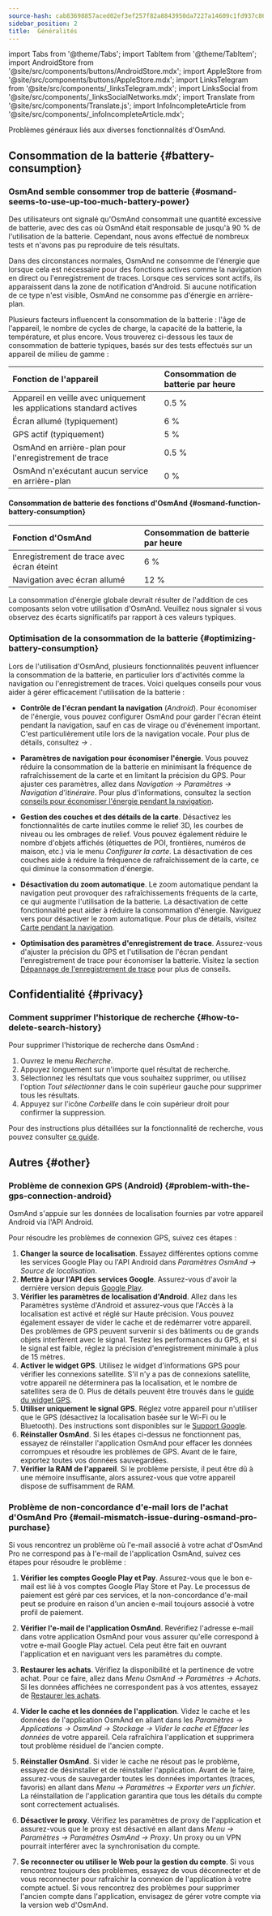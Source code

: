 ```yaml
---
source-hash: cab83698857aced02ef3ef257f82a8843950da7227a14609c1fd937c86c5c499
sidebar_position: 2
title:  Généralités
---
```

import Tabs from '@theme/Tabs';
import TabItem from '@theme/TabItem';
import AndroidStore from '@site/src/components/buttons/AndroidStore.mdx';
import AppleStore from '@site/src/components/buttons/AppleStore.mdx';
import LinksTelegram from '@site/src/components/_linksTelegram.mdx';
import LinksSocial from '@site/src/components/_linksSocialNetworks.mdx';
import Translate from '@site/src/components/Translate.js';
import InfoIncompleteArticle from '@site/src/components/_infoIncompleteArticle.mdx';


Problèmes généraux liés aux diverses fonctionnalités d'OsmAnd.

## Consommation de la batterie {#battery-consumption}

### OsmAnd semble consommer trop de batterie {#osmand-seems-to-use-up-too-much-battery-power}

Des utilisateurs ont signalé qu'OsmAnd consommait une quantité excessive de batterie, avec des cas où OsmAnd était responsable de jusqu'à 90 % de l'utilisation de la batterie. Cependant, nous avons effectué de nombreux tests et n'avons pas pu reproduire de tels résultats.  

Dans des circonstances normales, OsmAnd ne consomme de l'énergie que lorsque cela est nécessaire pour des fonctions actives comme la navigation en direct ou l'enregistrement de traces. Lorsque ces services sont actifs, ils apparaissent dans la zone de notification d'Android. Si aucune notification de ce type n'est visible, OsmAnd ne consomme pas d'énergie en arrière-plan.  

Plusieurs facteurs influencent la consommation de la batterie : l'âge de l'appareil, le nombre de cycles de charge, la capacité de la batterie, la température, et plus encore. Vous trouverez ci-dessous les taux de consommation de batterie typiques, basés sur des tests effectués sur un appareil de milieu de gamme :

| Fonction de l'appareil | Consommation de batterie par heure |
| :--- | :--- |
| Appareil en veille avec uniquement les applications standard actives | 0.5 % |
| Écran allumé (typiquement) | 6 % |
| GPS actif (typiquement) | 5 % |
| OsmAnd en arrière-plan pour l'enregistrement de trace | 0.5 % |
| OsmAnd n'exécutant aucun service en arrière-plan | 0 % |

#### Consommation de batterie des fonctions d'OsmAnd {#osmand-function-battery-consumption}

| Fonction d'OsmAnd | Consommation de batterie par heure |
| :--- | :--- |
| Enregistrement de trace avec écran éteint | 6 % |
| Navigation avec écran allumé | 12 % |

La consommation d'énergie globale devrait résulter de l'addition de ces composants selon votre utilisation d'OsmAnd. Veuillez nous signaler si vous observez des écarts significatifs par rapport à ces valeurs typiques.


### Optimisation de la consommation de la batterie {#optimizing-battery-consumption}

Lors de l'utilisation d'OsmAnd, plusieurs fonctionnalités peuvent influencer la consommation de la batterie, en particulier lors d'activités comme la navigation ou l'enregistrement de traces. Voici quelques conseils pour vous aider à gérer efficacement l'utilisation de la batterie :

- **Contrôle de l'écran pendant la navigation** (*Android*). Pour économiser de l'énergie, vous pouvez configurer OsmAnd pour garder l'écran éteint pendant la navigation, sauf en cas de virage ou d'événement important. C'est particulièrement utile lors de la navigation vocale. Pour plus de détails, consultez *<Translate android="true" ids="shared_string_menu,configure_profile,general_settings_2"/> → [<Translate android="true" ids="screen_control"/>](../navigation/guidance/voice-navigation.md#screen-control)*.

- **Paramètres de navigation pour économiser l'énergie**. Vous pouvez réduire la consommation de la batterie en minimisant la fréquence de rafraîchissement de la carte et en limitant la précision du GPS. Pour ajuster ces paramètres, allez dans *Navigation → Paramètres → Navigation d'itinéraire*. Pour plus d'informations, consultez la section [conseils pour économiser l'énergie pendant la navigation](../navigation/setup/route-navigation.md#power-saving-tips).

- **Gestion des couches et des détails de la carte**. Désactivez les fonctionnalités de carte inutiles comme le relief 3D, les courbes de niveau ou les ombrages de relief. Vous pouvez également réduire le nombre d'objets affichés (étiquettes de POI, frontières, numéros de maison, etc.) via le menu *Configurer la carte*. La désactivation de ces couches aide à réduire la fréquence de rafraîchissement de la carte, ce qui diminue la consommation d'énergie.

- **Désactivation du zoom automatique**. Le zoom automatique pendant la navigation peut provoquer des rafraîchissements fréquents de la carte, ce qui augmente l'utilisation de la batterie. La désactivation de cette fonctionnalité peut aider à réduire la consommation d'énergie. Naviguez vers *<Translate android="true" ids="shared_string_menu,shared_string_settings,application_profiles,routing_settings_2,map_during_navigation"/>* pour désactiver le zoom automatique. Pour plus de détails, visitez [Carte pendant la navigation](../navigation/guidance/map-during-navigation.md).

- **Optimisation des paramètres d'enregistrement de trace**. Assurez-vous d'ajuster la précision du GPS et l'utilisation de l'écran pendant l'enregistrement de trace pour économiser la batterie. Visitez la section [Dépannage de l'enregistrement de trace](../troubleshooting/track-recording-issues.md) pour plus de conseils.


## Confidentialité {#privacy}

<!--
Problèmes liés à la confidentialité (supprimer l'historique / vérifier l'utilisation d'Internet / autorisations).
-->

### Comment supprimer l'historique de recherche {#how-to-delete-search-history}

Pour supprimer l'historique de recherche dans OsmAnd :

1. Ouvrez le menu *Recherche*.
2. Appuyez longuement sur n'importe quel résultat de recherche.
3. Sélectionnez les résultats que vous souhaitez supprimer, ou utilisez l'option *Tout sélectionner* dans le coin supérieur gauche pour supprimer tous les résultats.
4. Appuyez sur l'icône *Corbeille* dans le coin supérieur droit pour confirmer la suppression.

Pour des instructions plus détaillées sur la fonctionnalité de recherche, vous pouvez consulter [ce guide](../search/search-history.md).


## Autres {#other}

### Problème de connexion GPS (Android) {#problem-with-the-gps-connection-android}

OsmAnd s'appuie sur les données de localisation fournies par votre appareil Android via l'API Android.  

Pour résoudre les problèmes de connexion GPS, suivez ces étapes :

1. **Changer la source de localisation**. Essayez différentes options comme les services Google Play ou l'API Android dans *Paramètres OsmAnd → Source de localisation*.
2. **Mettre à jour l'API des services Google**. Assurez-vous d'avoir la dernière version depuis [Google Play](https://play.google.com/store/apps/details?id=com.google.android.gms&hl=en&gl=US).
3. **Vérifier les paramètres de localisation d'Android**. Allez dans les Paramètres système d'Android et assurez-vous que l'Accès à la localisation est activé et réglé sur Haute précision. Vous pouvez également essayer de vider le cache et de redémarrer votre appareil. Des problèmes de GPS peuvent survenir si des bâtiments ou de grands objets interfèrent avec le signal. Testez les performances du GPS, et si le signal est faible, réglez la précision d'enregistrement minimale à plus de 15 mètres.
4. **Activer le widget GPS**. Utilisez le widget d'informations GPS pour vérifier les connexions satellite. S'il n'y a pas de connexions satellite, votre appareil ne déterminera pas la localisation, et le nombre de satellites sera de 0. Plus de détails peuvent être trouvés dans le [guide du widget GPS](../widgets/info-widgets.md#gps-info).
5. **Utiliser uniquement le signal GPS**. Réglez votre appareil pour n'utiliser que le GPS (désactivez la localisation basée sur le Wi-Fi ou le Bluetooth). Des instructions sont disponibles sur le [Support Google](https://support.google.com/android/answer/3467281?hl=en).
6. **Réinstaller OsmAnd**. Si les étapes ci-dessus ne fonctionnent pas, essayez de réinstaller l'application OsmAnd pour effacer les données corrompues et résoudre les problèmes de GPS. Avant de le faire, exportez toutes vos données sauvegardées.
7. **Vérifier la RAM de l'appareil**. Si le problème persiste, il peut être dû à une mémoire insuffisante, alors assurez-vous que votre appareil dispose de suffisamment de RAM.


### Problème de non-concordance d'e-mail lors de l'achat d'OsmAnd Pro {#email-mismatch-issue-during-osmand-pro-purchase}

<!-- ???
ou ce titre :
### Résolution des problèmes de synchronisation de l'e-mail de l'application et du compte de paiement dans OsmAnd {#resolving-payment-account-and-app-email-sync-issues-in-osmand}
-->

Si vous rencontrez un problème où l'e-mail associé à votre achat d'OsmAnd Pro ne correspond pas à l'e-mail de l'application OsmAnd, suivez ces étapes pour résoudre le problème :

1. **Vérifier les comptes Google Play et Pay**. Assurez-vous que le bon e-mail est lié à vos comptes Google Play Store et Pay. Le processus de paiement est géré par ces services, et la non-concordance d'e-mail peut se produire en raison d'un ancien e-mail toujours associé à votre profil de paiement.

2. **Vérifier l'e-mail de l'application OsmAnd**. Revérifiez l'adresse e-mail dans votre application OsmAnd pour vous assurer qu'elle correspond à votre e-mail Google Play actuel. Cela peut être fait en ouvrant l'application et en naviguant vers les paramètres du compte.

3. **Restaurer les achats**. Vérifiez la disponibilité et la pertinence de votre achat. Pour ce faire, allez dans *Menu OsmAnd → Paramètres → Achats*. Si les données affichées ne correspondent pas à vos attentes, essayez de [Restaurer les achats](./purchases_payments.md#how-to-buy-and-restore-osmand-in-the-huawei-appgallery-without-huawei-mobile-services).

4. **Vider le cache et les données de l'application**. Videz le cache et les données de l'application OsmAnd en allant dans les *Paramètres → Applications → OsmAnd → Stockage → Vider le cache et Effacer les données* de votre appareil. Cela rafraîchira l'application et supprimera tout problème résiduel de l'ancien compte.

5. **Réinstaller OsmAnd**. Si vider le cache ne résout pas le problème, essayez de désinstaller et de réinstaller l'application. Avant de le faire, assurez-vous de sauvegarder toutes les données importantes (traces, favoris) en allant dans *Menu → Paramètres → Exporter vers un fichier*. La réinstallation de l'application garantira que tous les détails du compte sont correctement actualisés.

6. **Désactiver le proxy**. Vérifiez les paramètres de proxy de l'application et assurez-vous que le proxy est désactivé en allant dans *Menu → Paramètres → Paramètres OsmAnd → Proxy*. Un proxy ou un VPN pourrait interférer avec la synchronisation du compte.

7. **Se reconnecter ou utiliser le Web pour la gestion du compte**. Si vous rencontrez toujours des problèmes, essayez de vous déconnecter et de vous reconnecter pour rafraîchir la connexion de l'application à votre compte actuel. Si vous rencontrez des problèmes pour supprimer l'ancien compte dans l'application, envisagez de gérer votre compte via la version web d'OsmAnd.